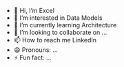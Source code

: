 - 👋 Hi, I’m Excel
- 👀 I’m interested in Data Models
- 🌱 I’m currently learning Architecture
- 💞️ I’m looking to collaborate on ...
- 📫 How to reach me LinkedIn
- 😄 Pronouns: ...
- ⚡ Fun fact: ...

<!---
whoisexcel/whoisexcel is a ✨ special ✨ repository because its `README.md` (this file) appears on your GitHub profile.
You can click the Preview link to take a look at your changes.
--->
